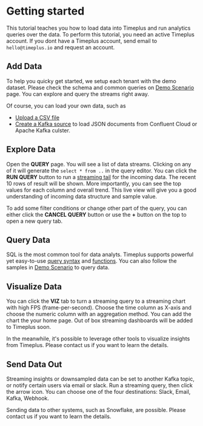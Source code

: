 # Getting started

This tutorial teaches you how to load data into Timeplus and run analytics queries over the data. To perform this tutorial, you need an active Timeplus account. If you dont have a Timeplus account, send email to `hello@timeplus.io` and request an account.

## Add Data

To help you quicky get started, we setup each tenant with the demo dataset. Please check the schema and common queries on [Demo Scenario](usecase) page. You can explore and query the streams right away.

Of course, you can load your own data, such as

* [Upload a CSV file](ingestion#load-sample-streaming-data)
* [Create a Kafka source](ingestion#kafka) to load JSON documents from Confluent Cloud or Apache Kafka culster.

## Explore Data

Open the **QUERY** page. You will see a list of data streams. Clicking on any of it will generate the `select * from ..` in the query editor. You can click the **RUN QUERY** button to run a [streaming tail](query-syntax#streaming-tailing) for the incoming data. The recent 10 rows of result will be shown. More importantly, you can see the top values for each column and overall trend. This live view will give you a good understanding of incoming data structure and sample value.

To add some filter conditions or change other part of the query, you can either click the **CANCEL QUERY** button or use the **+** button on the top to open a new query tab.

## Query Data

SQL is the most common tool for data analyts. Timeplus supports powerful yet easy-to-use [query syntax](query-syntax) and [functions](functions). You can also follow the samples in [Demo Scenario](usecases) to query data. 

## Visualize Data

You can click the **VIZ** tab to turn a streaming query to a streaming chart with high FPS (frame-per-second). Choose the time column as X-axis and choose the numeric column with an aggregation method. You can add the chart the your home page. Out of box streaming dashboards will be added to Timeplus soon.

In the meanwhile, it's possible to leverage other tools to visualize insights from Timeplus. Please contact us if you want to learn the details.

## Send Data Out

Streaming insights or downsampled data can be set to another Kafka topic, or notify certain users via email or slack. Run a streaming query, then click the arrow icon. You can choose one of the four destinations: Slack, Email, Kafka, Webhook.

Sending data to other systems, such as Snowflake, are possible. Please contact us if you want to learn the details.
